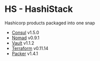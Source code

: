 # HS - HashiStack

Hashicorp products packaged into one snap
  - [Consul](https://consul.io) v1.5.0
  - [Nomad](https://nomadproject.io) v0.9.1
  - [Vault](https://vaultproject.io) v1.1.2
  - [Terraform](https://terraform.io) v0.11.14
  - [Packer](https://packer.io) v1.4.1